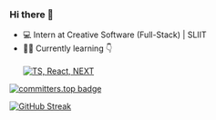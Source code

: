 ### Hi there 👋

- 💻 Intern at Creative Software (Full-Stack) | SLIIT<br>
- 🧑‍💻 Currently learning 👇
<br><br>[![TS, React, NEXT](https://skillicons.dev/icons?i=ts,react,nestjs,nextjs)]()

[![committers.top badge](https://user-badge.committers.top/sri_lanka/USERNAME.svg)](https://user-badge.committers.top/sri_lanka/USERNAME)

[![GitHub Streak](https://github-readme-streak-stats.herokuapp.com?user=pawan-live&theme=react&hide_border=true)](https://git.io/streak-stats)

<!--
**pawan-live/pawan-live** is a ✨ _special_ ✨ repository because its `README.md` (this file) appears on your GitHub profile.

Here are some ideas to get you started:

- 🔭 I’m currently working on ...
- 🌱 I’m currently learning ...
- 👯 I’m looking to collaborate on ...
- 🤔 I’m looking for help with ...
- 💬 Ask me about ...
- 📫 How to reach me: ...
- 😄 Pronouns: ...
- ⚡ Fun fact: ...
-->

